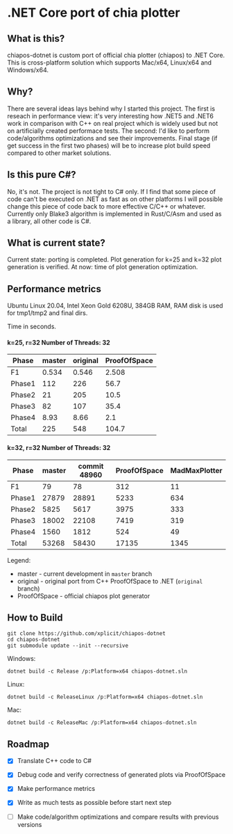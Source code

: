 # .NET Core port of chia plotter

## What is this?

chiapos-dotnet is custom port of official chia plotter (chiapos) to .NET Core. This is cross-platform solution which supports Mac/x64, Linux/x64 and Windows/x64.

## Why?

There are several ideas lays behind why I started this project. The first is reseach in performance view: it's very interesting how .NET5 and .NET6 work in comparison with C++ on real project which is widely used but not on artificially created performace tests. The second: I'd like to perform code/algorithms optimizations and see their improvements. Final stage (if get success in the first two phases) will be to increase plot build speed compared to other market solutions.  

## Is this pure C#?

No, it's not. The project is not tight to C# only. If I find that some piece of code can't be executed on .NET as fast as on other platforms I will possible change this piece of code back to more effective C/C++ or whatever.
Currently only Blake3 algorithm is implemented in Rust/C/Asm and used as a library, all other code is C#.

## What is current state?

Current state: porting is completed. Plot generation for k=25 and k=32 plot generation is verified. At now: time of plot generation optimization.

## Performance metrics

Ubuntu Linux 20.04, Intel Xeon Gold 6208U, 384GB RAM,
RAM disk is used for tmp1/tmp2 and final dirs.

Time in seconds.

#### k=25, r=32 Number of Threads: 32

| Phase   |    master   | original  | ProofOfSpace  |
|---------|-------------|-----------|---------------|
| F1      |    0.534    |    0.546  |    2.508      |
| Phase1  |  112        |  226      |   56.7        |
| Phase2  |   21        |  205      |   10.5        |
| Phase3  |   82        |  107      |   35.4        |
| Phase4  |    8.93     |    8.66   |    2.1        |
| Total   |  225        |  548      |  104.7        |

#### k=32, r=32 Number of Threads: 32

| Phase   |    master   | commit 48960 | ProofOfSpace  | MadMaxPlotter |
|---------|-------------|--------------|---------------|---------------|
| F1      |       79    |       78     |      312      |      11       |
| Phase1  |     27879   |    28891     |     5233      |     634       |
| Phase2  |      5825   |     5617     |     3975      |     333       | 
| Phase3  |     18002   |    22108     |     7419      |     319       |
| Phase4  |      1560   |     1812     |      524      |      49       |
| Total   |     53268   |    58430     |    17135      |    1345       |

Legend:
   - master   - current development in `master` branch
   - original - original port from C++ ProofOfSpace to .NET (`original` branch)
   - ProofOfSpace - official chiapos plot generator

## How to Build

    git clone https://github.com/xplicit/chiapos-dotnet
    cd chiapos-dotnet
    git submodule update --init --recursive
    
Windows:

    dotnet build -c Release /p:Platform=x64 chiapos-dotnet.sln

Linux:
    
    dotnet build -c ReleaseLinux /p:Platform=x64 chiapos-dotnet.sln

Mac:

    dotnet build -c ReleaseMac /p:Platform=x64 chiapos-dotnet.sln

## Roadmap

   * [x] Translate C++ code to C#
   * [x] Debug code and verify correctness of generated plots via ProofOfSpace
   * [x] Make performance metrics
   * [x] Write as much tests as possible before start next step
   * [ ] Make code/algorithm optimizations and compare results with previous versions
 
